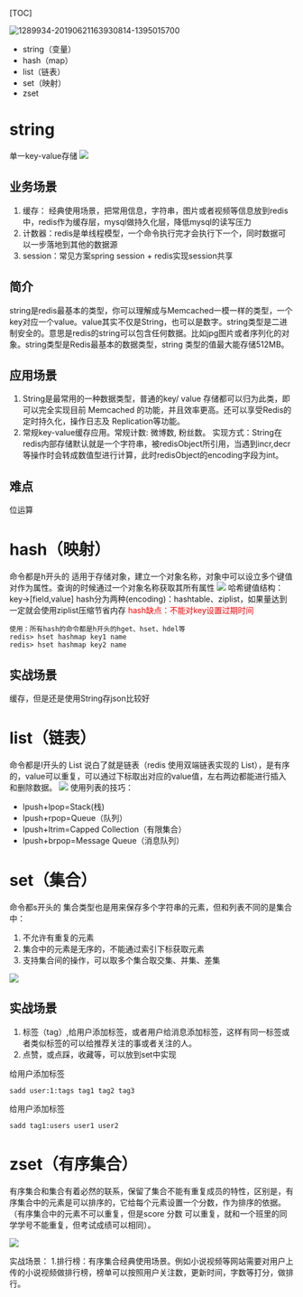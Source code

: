 [TOC]

![1289934-20190621163930814-1395015700](https://gitee.com/caijingquan/imagebed/raw/master/1602320094_20200414182139016_686851996.png)

+ string（变量）
+ hash（map）
+ list（链表）
+ set（映射）
+ zset

# string
单一key-value存储
![](https://gitee.com/caijingquan/imagebed/raw/master/1602320091_20191226160919508_1428409832.png)
## 业务场景
1. 缓存： 经典使用场景，把常用信息，字符串，图片或者视频等信息放到redis中，redis作为缓存层，mysql做持久化层，降低mysql的读写压力
2. 计数器：redis是单线程模型，一个命令执行完才会执行下一个，同时数据可以一步落地到其他的数据源
3. session：常见方案spring session + redis实现session共享
## 简介
string是redis最基本的类型，你可以理解成与Memcached一模一样的类型，一个key对应一个value。value其实不仅是String，也可以是数字。string类型是二进制安全的。意思是redis的string可以包含任何数据。比如jpg图片或者序列化的对象。string类型是Redis最基本的数据类型，string 类型的值最大能存储512MB。
## 应用场景
1. String是最常用的一种数据类型，普通的key/ value 存储都可以归为此类，即可以完全实现目前 Memcached 的功能，并且效率更高。还可以享受Redis的定时持久化，操作日志及 Replication等功能。
2. 常规key-value缓存应用。常规计数: 微博数, 粉丝数。 实现方式：String在redis内部存储默认就是一个字符串，被redisObject所引用，当遇到incr,decr等操作时会转成数值型进行计算，此时redisObject的encoding字段为int。
## 难点
位运算

# hash（映射）
命令都是h开头的
适用于存储对象，建立一个对象名称，对象中可以设立多个键值对作为属性。查询的时候通过一个对象名称获取其所有属性
![](https://gitee.com/caijingquan/imagebed/raw/master/1602320091_20191226160939740_1059692059.png)
哈希键值结构：key->[field,value]
hash分为两种(encoding)：hashtable、ziplist，如果量达到一定就会使用ziplist压缩节省内存
<font color="red">hash缺点：不能对key设置过期时间</font>
```
使用：所有hash的命令都是h开头的hget、hset、hdel等
redis> hset hashmap key1 name
redis> hset hashmap key2 name
```
## 实战场景
缓存，但是还是使用String存json比较好

# list（链表）
命令都是l开头的
List 说白了就是链表（redis 使用双端链表实现的 List），是有序的，value可以重复，可以通过下标取出对应的value值，左右两边都能进行插入和删除数据。
![](https://gitee.com/caijingquan/imagebed/raw/master/1602320092_20191226161001347_1266075473.png)
使用列表的技巧：
+ lpush+lpop=Stack(栈)
+ lpush+rpop=Queue（队列）
+ lpush+ltrim=Capped Collection（有限集合）
+ lpush+brpop=Message Queue（消息队列）

# set（集合）
命令都s开头的
集合类型也是用来保存多个字符串的元素，但和列表不同的是集合中：
1. 不允许有重复的元素
2. 集合中的元素是无序的，不能通过索引下标获取元素
3. 支持集合间的操作，可以取多个集合取交集、并集、差集

![](https://gitee.com/caijingquan/imagebed/raw/master/1602320092_20191226161101783_1056431316.png)

## 实战场景
1. 标签（tag）,给用户添加标签，或者用户给消息添加标签，这样有同一标签或者类似标签的可以给推荐关注的事或者关注的人。
2. 点赞，或点踩，收藏等，可以放到set中实现

给用户添加标签
```
sadd user:1:tags tag1 tag2 tag3
```
给用户添加标签
```
sadd tag1:users user1 user2
```

# zset（有序集合）
有序集合和集合有着必然的联系，保留了集合不能有重复成员的特性，区别是，有序集合中的元素是可以排序的，它给每个元素设置一个分数，作为排序的依据。
（有序集合中的元素不可以重复，但是score 分数 可以重复，就和一个班里的同学学号不能重复，但考试成绩可以相同）。

![](https://gitee.com/caijingquan/imagebed/raw/master/1602320093_20191226161123740_296686436.png)

实战场景：
1.排行榜：有序集合经典使用场景。例如小说视频等网站需要对用户上传的小说视频做排行榜，榜单可以按照用户关注数，更新时间，字数等打分，做排行。

